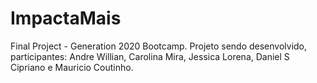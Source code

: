 # ImpactaMais
Final Project - Generation 2020 Bootcamp.
Projeto sendo desenvolvido, participantes: Andre Willian, Carolina Mira, Jessica Lorena, Daniel S Cipriano e Mauricio Coutinho.
